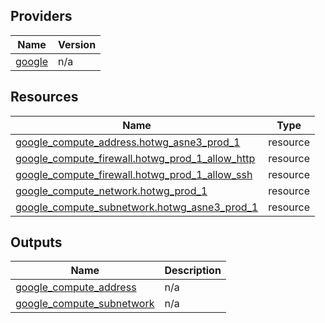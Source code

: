 <!-- BEGIN_TF_DOCS -->


## Providers

| Name | Version |
|------|---------|
| <a name="provider_google"></a> [google](#provider\_google) | n/a |

## Resources

| Name | Type |
|------|------|
| [google_compute_address.hotwg_asne3_prod_1](https://registry.terraform.io/providers/hashicorp/google/latest/docs/resources/compute_address) | resource |
| [google_compute_firewall.hotwg_prod_1_allow_http](https://registry.terraform.io/providers/hashicorp/google/latest/docs/resources/compute_firewall) | resource |
| [google_compute_firewall.hotwg_prod_1_allow_ssh](https://registry.terraform.io/providers/hashicorp/google/latest/docs/resources/compute_firewall) | resource |
| [google_compute_network.hotwg_prod_1](https://registry.terraform.io/providers/hashicorp/google/latest/docs/resources/compute_network) | resource |
| [google_compute_subnetwork.hotwg_asne3_prod_1](https://registry.terraform.io/providers/hashicorp/google/latest/docs/resources/compute_subnetwork) | resource |

## Outputs

| Name | Description |
|------|-------------|
| <a name="output_google_compute_address"></a> [google\_compute\_address](#output\_google\_compute\_address) | n/a |
| <a name="output_google_compute_subnetwork"></a> [google\_compute\_subnetwork](#output\_google\_compute\_subnetwork) | n/a |
<!-- END_TF_DOCS -->